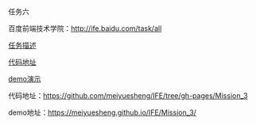 任务六

百度前端技术学院：http://ife.baidu.com/task/all


[任务描述](http://ife.baidu.com/task/detail?taskId=3)

[代码地址](https://github.com/meiyuesheng/IFE/tree/gh-pages/Mission_3)

[demo演示](https://meiyuesheng.github.io/IFE/Mission_3/)

代码地址：https://github.com/meiyuesheng/IFE/tree/gh-pages/Mission_3

demo地址：https://meiyuesheng.github.io/IFE/Mission_3/